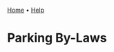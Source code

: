 [Home](https://cityssm.github.io/parking-ticket-system/)
•
[Help](https://cityssm.github.io/parking-ticket-system/docs/)

# Parking By-Laws
